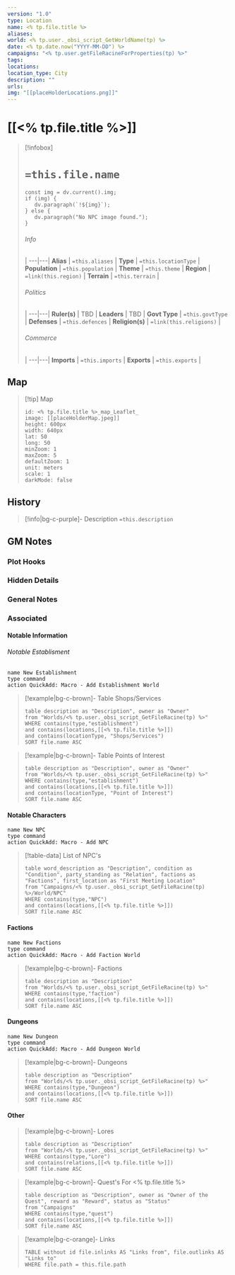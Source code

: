```yaml
---
version: "1.0"
type: Location
name: <% tp.file.title %>
aliases:
world: <% tp.user._obsi_script_GetWorldName(tp) %>
date: <% tp.date.now("YYYY-MM-DD") %>
campaigns: "<% tp.user.getFileRacineForProperties(tp) %>"
tags:
locations:
location_type: City
description: ""
urls:
img: "[[placeHolderLocations.png]]"
---
```

# [[<% tp.file.title %>]]
> [!infobox]
> # `=this.file.name`
> ```dataviewjs
> const img = dv.current().img;
> if (img) {
>    dv.paragraph(`!${img}`); 
> } else {
>    dv.paragraph("No NPC image found.");
> }
>```
> ###### Info
>  |
> ---|---|
> **Alias** | `=this.aliases` |
> **Type** | `=this.locationType` |
> **Population** | `=this.population` |
> **Theme** | `=this.theme` |
> **Region** | `=link(this.region)` |
> **Terrain** | `=this.terrain` |
> ###### Politics
>  |
> ---|---|
> **Ruler(s)** | TBD |
> **Leaders** | TBD |
> **Govt Type** | `=this.govtType` |
> **Defenses** | `=this.defences` |
> **Religion(s)** | `=link(this.religions)` |
> ###### Commerce
>  |
> ---|---|
> **Imports** | `=this.imports` |
> **Exports** | `=this.exports` |

## Map
> [!tip] Map
> ```leaflet
> id: <% tp.file.title %>_map_Leaflet_
> image: [[placeHolderMap.jpeg]]
> height: 600px
> width: 640px
> lat: 50
> long: 50
> minZoom: 1
> maxZoom: 5
> defaultZoom: 1
> unit: meters
> scale: 1
> darkMode: false
> ```

## History

> [!info|bg-c-purple]- Description
>`=this.description`

## GM Notes
### Plot Hooks

### Hidden Details

### General Notes
### Associated 
#### Notable Information 

###### Notable Establisment
```button
name New Establishment
type command
action QuickAdd: Macro - Add Establishment World
```
> [!example|bg-c-brown]- Table Shops/Services
> ```dataview
> table description as "Description", owner as "Owner"
> from "Worlds/<% tp.user._obsi_script_GetFileRacine(tp) %>"
> WHERE contains(type,"establishment") 
> and contains(locations,[[<% tp.file.title %>]])
> and contains(locationType, "Shops/Services")
> SORT file.name ASC
> ```

> [!example|bg-c-brown]-  Table Points of Interest
> ```dataview
> table description as "Description", owner as "Owner"
> from "Worlds/<% tp.user._obsi_script_GetFileRacine(tp) %>"
> WHERE contains(type,"establishment") 
> and contains(locations,[[<% tp.file.title %>]])
> and contains(locationType, "Point of Interest")
> SORT file.name ASC
> ```

#### Notable Characters
```button
name New NPC
type command
action QuickAdd: Macro - Add NPC
```
> [!table-data] List of NPC's
>```dataview
> table word_description as "Description", condition as "Condition", party_standing as "Relation", factions as "Factions", first_location as "First Meeting Location"
> from "Campaigns/<% tp.user._obsi_script_GetFileRacine(tp) %>/World/NPC"
> WHERE contains(type,"NPC") 
> and contains(locations,[[<% tp.file.title %>]])
> SORT file.name ASC
> ```


#### Factions 
```button
name New Factions
type command
action QuickAdd: Macro - Add Faction World
```

>[!example|bg-c-brown]- Factions
> ```dataview
> table description as "Description"
> from "Worlds/<% tp.user._obsi_script_GetFileRacine(tp) %>"
> WHERE contains(type,"faction") 
> and contains(locations,[[<% tp.file.title %>]])
> SORT file.name ASC
> ```

#### Dungeons
```button
name New Dungeon
type command
action QuickAdd: Macro - Add Dungeon World
```

>[!example|bg-c-brown]- Dungeons 
> ```dataview
> table description as "Description"
> from "Worlds/<% tp.user._obsi_script_GetFileRacine(tp) %>"
> WHERE contains(type,"Dungeon") 
> and contains(locations,[[<% tp.file.title %>]])
> SORT file.name ASC
> ```

#### Other
>[!example|bg-c-brown]- Lores
> ```dataview
> table description as "Description"
> from "Worlds/<% tp.user._obsi_script_GetFileRacine(tp) %>"
> WHERE contains(type,"Lore") 
> and contains(relations,[[<% tp.file.title %>]])
> SORT file.name ASC
> ```

>[!example|bg-c-brown]- Quest's For <% tp.file.title %>
> ```dataview
> table description as "Description", owner as "Owner of the Quest", reward as "Reward", status as "Status"
> from "Campaigns"
> WHERE contains(type,"quest") 
> and contains(locations,[[<% tp.file.title %>]])
> SORT file.name ASC
> ```

>[!example|bg-c-orange]- Links
> ```dataview
> TABLE without id file.inlinks AS "Links from", file.outlinks AS "Links to"
> WHERE file.path = this.file.path
> ```